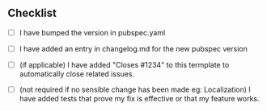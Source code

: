 

## Checklist

- [ ] I have bumped the version in pubspec.yaml
- [ ] I have added an entry in changelog.md for the new pubspec version
- [ ] (if applicable) I have added "Closes #1234" to this termplate to automatically close related issues.
- [ ] (not required if no sensible change has been made eg: Localization) I have added tests that prove my fix is effective or that my feature works. 


